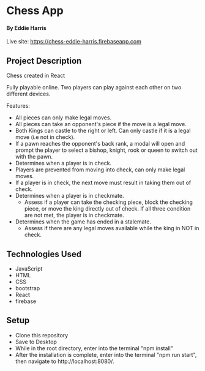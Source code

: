 # Chess App

#### By Eddie Harris

Live site: https://chess-eddie-harris.firebaseapp.com

## Project Description

Chess created in React

Fully playable online. Two players can play against each other on two different devices.

Features:
- All pieces can only make legal moves.
- All pieces can take an opponent's piece if the move is a legal move.
- Both Kings can castle to the right or left. Can only castle if it is a legal move (i.e not in check).
- If a pawn reaches the opponent's back rank, a modal will open and prompt the player to select a bishop, knight, rook or queen to switch out with the pawn.
- Determines when a player is in check.
- Players are prevented from moving into check, can only make legal moves.
- If a player is in check, the next move must result in taking them out of check.
- Determines when a player is in checkmate.
  - Assess if a player can take the checking piece, block the checking piece, or move the king directly out of check. If all three condition are not met, the player is in checkmate.
- Determines when the game has ended in a stalemate.
  - Assess if there are any legal moves available while the king in NOT in check.

## Technologies Used
- JavaScript
- HTML
- CSS
- bootstrap
- React
- firebase

## Setup

* Clone this repository
* Save to Desktop
* While in the root directory, enter into the terminal "npm install"
* After the installation is complete, enter into the terminal "npm run start", then navigate to http://localhost:8080/.
